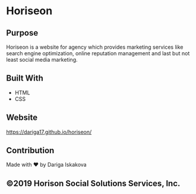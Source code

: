 # Horiseon

## Purpose
Horiseon is a website for agency which provides marketing services like search engine optimization, online reputation management and last but not least social media marketing. 

## Built With
* HTML
* CSS

## Website
https://dariga17.github.io/horiseon/

## Contribution
Made with ❤️ by Dariga Iskakova

## ©️2019 Horison Social Solutions Services, Inc. 